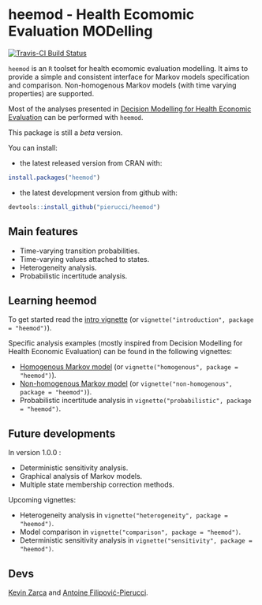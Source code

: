 # heemod - Health Ecomomic Evaluation MODelling

[![Travis-CI Build Status](https://travis-ci.org/pierucci/heemod.svg?branch=master)](https://travis-ci.org/pierucci/heemod)

`heemod` is an `R` toolset for health ecomomic evaluation modelling. It aims to provide a simple and consistent interface for Markov models specification and comparison. Non-homogenous Markov models (with time varying properties) are supported.

Most of the analyses presented in [Decision Modelling for Health Economic Evaluation](http://ukcatalogue.oup.com/product/9780198526629.do) can be performed with `heemod`.

This package is still a *beta* version.

You can install:

  * the latest released version from CRAN with:

```r
install.packages("heemod")
```

  * the latest development version from github with:

```r
devtools::install_github("pierucci/heemod")
```

## Main features

  * Time-varying transition probabilities.
  * Time-varying values attached to states.
  * Heterogeneity analysis.
  * Probabilistic incertitude analysis.

## Learning heemod

To get started read the [intro vignette](https://cran.r-project.org/web/packages/heemod/vignettes/introduction.html) (or `vignette("introduction", package = "heemod")`).

Specific analysis examples (mostly inspired from Decision Modelling for Health Economic Evaluation) can be found in the following vignettes:

  * [Homogenous Markov model](https://cran.r-project.org/web/packages/heemod/vignettes/homogenous.html) (or `vignette("homogenous", package = "heemod")`).
  * [Non-homogenous Markov model](https://cran.r-project.org/web/packages/heemod/vignettes/non-homogenous.html) (or `vignette("non-homogenous", package = "heemod")`).
  * Probabilistic incertitude analysis in `vignette("probabilistic", package = "heemod")`.

## Future developments

In version 1.0.0 :

  * Deterministic sensitivity analysis.
  * Graphical analysis of Markov models.
  * Multiple state membership correction methods.

Upcoming vignettes:

  * Heterogeneity analysis in `vignette("heterogeneity", package = "heemod")`.
  * Model comparison in `vignette("comparison", package = "heemod")`.
  * Deterministic sensitivity analysis in `vignette("sensitivity", package = "heemod")`.

## Devs

[Kevin Zarca](http://www.urc-eco.fr/Kevin-ZARCA,402) and [Antoine Filipović-Pierucci](https://pierucci.github.io/).
